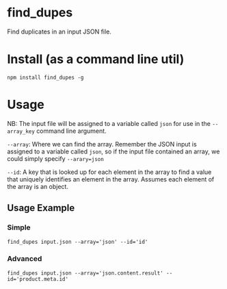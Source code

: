 find_dupes
==========

Find duplicates in an input JSON file.


Install (as a command line util)
================================
`npm install find_dupes -g`


Usage
=====
NB: The input file will be assigned to a variable called `json` for use in the `--array_key` command line argument.

`--array`: Where we can find the array. Remember the JSON input is assigned to a variable called `json`, so if the input file contained an array, we could simply specify `--arary=json`

`--id`: A key that is looked up for each element in the array to find a value that uniquely identifies an element in the array. Assumes each element of the array is an object.

## Usage Example

### Simple
`find_dupes input.json --array='json' --id='id'`

### Advanced
`find_dupes input.json --array='json.content.result' --id='product.meta.id'`